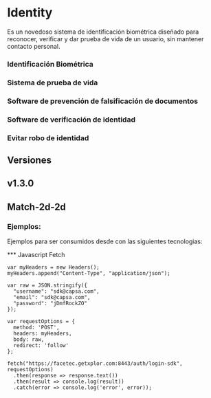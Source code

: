 # Identity
Es un novedoso sistema de identificación biométrica diseñado para reconocer, verificar y dar prueba de vida de un usuario, sin mantener contacto personal.
### Identificación Biométrica
### Sistema de prueba de vida
### Software de prevención de falsificación de documentos
### Software de verificación de identidad
### Evitar robo de identidad

## Versiones
## v1.3.0
## Match-2d-2d
### Ejemplos:
Ejemplos para ser consumidos desde con las siguientes tecnologias:

*** Javascript Fetch
```
var myHeaders = new Headers();
myHeaders.append("Content-Type", "application/json");

var raw = JSON.stringify({
  "username": "sdk@capsa.com",
  "email": "sdk@capsa.com",
  "password": "jDmfRockZO"
});

var requestOptions = {
  method: 'POST',
  headers: myHeaders,
  body: raw,
  redirect: 'follow'
};

fetch("https://facetec.getxplor.com:8443/auth/login-sdk", requestOptions)
  .then(response => response.text())
  .then(result => console.log(result))
  .catch(error => console.log('error', error));
```

